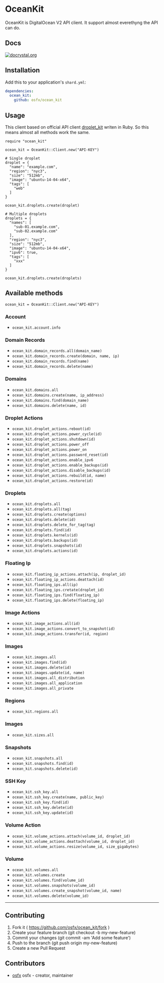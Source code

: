 # OceanKit
OceanKit is DigitalOcean V2 API client.
It support almost everethyng the API can do.


## Docs
[![docrystal.org](http://docrystal.org/badge.svg)](http://docrystal.org/github.com/osfx/ocean_kit)



## Installation
Add this to your application's `shard.yml`:

```yaml
dependencies:
  ocean_kit:
    github: osfx/ocean_kit
```


## Usage
This client based on official API client [droplet_kit](https://github.com/digitalocean/droplet_kit) writen in Ruby.
So this means almost all methods work the same.

```crystal
require "ocean_kit"

ocean_kit = OceanKit::Client.new("API-KEY")

# Single droplet
droplet = {
  "name": "example.com",
  "region": "nyc3",
  "size": "512mb",
  "image": "ubuntu-14-04-x64",
  "tags": [
    "web"
  ]
}

ocean_kit.droplets.create(droplet)

# Multiple droplets
droplets = {
  "names": [
    "sub-01.example.com",
    "sub-02.example.com"
  ],
  "region": "nyc3",
  "size": "512mb",
  "image": "ubuntu-14-04-x64",
  "ipv6": true,
  "tags": [
    "xxx"
  ]
}

ocean_kit.droplets.create(droplets)
```


## Available methods
```crystal
ocean_kit = OceanKit::Client.new("API-KEY")
```

### Account
* `ocean_kit.account.info`

### Domain Records
* `ocean_kit.domain_records.all(domain_name)`
* `ocean_kit.domain_records.create(domain, name, ip)`
* `ocean_kit.domain_records.find(name)`
* `ocean_kit.domain_records.delete(name)`

### Domains
* `ocean_kit.domains.all`
* `ocean_kit.domains.create(name, ip_address)`
* `ocean_kit.domains.find(domain_name)`
* `ocean_kit.domains.delete(name, id)`

### Droplet Actions
* `ocean_kit.droplet_actions.reboot(id)`
* `ocean_kit.droplet_actions.power_cycle(id)`
* `ocean_kit.droplet_actions.shutdown(id)`
* `ocean_kit.droplet_actions.power_off`
* `ocean_kit.droplet_actions.power_on`
* `ocean_kit.droplet_actions.password_reset(id)`
* `ocean_kit.droplet_actions.enable_ipv6`
* `ocean_kit.droplet_actions.enable_backups(id)`
* `ocean_kit.droplet_actions.disable_backups(id)`
* `ocean_kit.droplet_actions.rebuild(id, name)`
* `ocean_kit.droplet_actions.restore(id)`

### Droplets
* `ocean_kit.droplets.all`
* `ocean_kit.droplets.all(tag)`
* `ocean_kit.droplets.create(options)`
* `ocean_kit.droplets.delete(id)`
* `ocean_kit.droplets.delete_for_tag(tag)`
* `ocean_kit.droplets.find(id)`
* `ocean_kit.droplets.kernels(id)`
* `ocean_kit.droplets.backups(id)`
* `ocean_kit.droplets.snapshots(id)`
* `ocean_kit.droplets.actions(id)`

### Floating Ip
* `ocean_kit.floating_ip_actions.attach(ip, droplet_id)`
* `ocean_kit.floating_ip_actions.deattach(id)`
* `ocean_kit.floating_ips.all(ip)`
* `ocean_kit.floating_ips.cretate(droplet_id)`
* `ocean_kit.floating_ips.find(floating_ip)`
* `ocean_kit.floating_ips.delete(floating_ip)`

### Image Actions
* `ocean_kit.image_actions.all(id)`
* `ocean_kit.image_actions.convert_to_snapshot(id)`
* `ocean_kit.image_actions.transfer(id, region)`

### Images
* `ocean_kit.images.all`
* `ocean_kit.images.find(id)`
* `ocean_kit.images.delete(id)`
* `ocean_kit.images.update(id, name)`
* `ocean_kit.images.all_distribution`
* `ocean_kit.images.all_application`
* `ocean_kit.images.all_private`

### Regions
* `ocean_kit.regions.all`

### Images
* `ocean_kit.sizes.all`

### Snapshots
* `ocean_kit.snapshots.all`
* `ocean_kit.snapshots.find(id)`
* `ocean_kit.snapshots.delete(id)`


### SSH Key
* `ocean_kit.ssh_key.all`
* `ocean_kit.ssh_key.create(name, public_key)`
* `ocean_kit.ssh_key.find(id)`
* `ocean_kit.ssh_key.delete(id)`
* `ocean_kit.ssh_key.update(id)`

### Volume Action
* `ocean_kit.volume_actions.attach(volume_id, droplet_id)`
* `ocean_kit.volume_actions.deattach(volume_id, droplet_id)`
* `ocean_kit.volume_actions.resize(volume_id, size_gigabytes)`

### Volume
* `ocean_kit.volumes.all`
* `ocean_kit.volumes.create`
* `ocean_kit.volumes.find(volume_id)`
* `ocean_kit.volumes.snapshots(volume_id)`
* `ocean_kit.volumes.create_snapshot(volume_id, name)`
* `ocean_kit.volumes.delete(volume_id)`
---

## Contributing

1. Fork it ( https://github.com/osfx/ocean_kit/fork )
2. Create your feature branch (git checkout -b my-new-feature)
3. Commit your changes (git commit -am 'Add some feature')
4. Push to the branch (git push origin my-new-feature)
5. Create a new Pull Request

## Contributors

- [osfx](https://github.com/osfx) osfx - creator, maintainer

